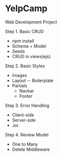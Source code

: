 # YelpCamp
Web Development Project



Step 1. Basic CRUD

- npm install
- Schema + Model
- Seeds
- CRUD in views(ejs)



Step 2. Basic Styles

- Images
- Layout -- Boilerplate
- Partials
  - Navbar
  - Footer



Step 3. Error Handling

- Client-side
- Server-side
- Joi



Step 4. Review Model

- One to Many
- Delete Middleware
